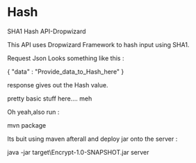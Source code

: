 # Hash
SHA1 Hash API-Dropwizard

This API uses Dropwizard Framework to hash input using SHA1.

Request Json Looks something like this :

{
  "data" : "Provide_data_to_Hash_here"
}

response gives out the Hash value.

pretty basic stuff here.... meh

Oh yeah,also run :

mvn package

Its buit using maven afterall
and deploy jar onto the server : 

java -jar target\Encrypt-1.0-SNAPSHOT.jar server
